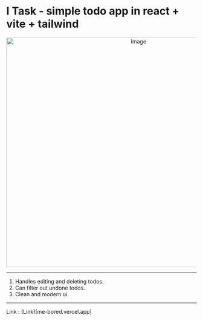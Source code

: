 # I Task - simple todo app in react + vite + tailwind

<center>
  <img width="684" height="608" alt="Image" src="https://github.com/user-attachments/assets/a4734bb8-6f12-4b50-a215-0db714069257" />
</center>

---

1. Handles editing and deleting todos.
2. Can filter out undone todos.
3. Clean and modern ui.

---

Link : (Link)[me-bored.vercel.app]

